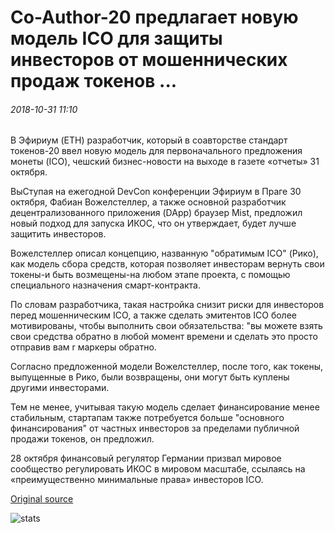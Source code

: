 # Co-Author-20 предлагает новую модель ICO для защиты инвесторов от мошеннических продаж токенов ...

###### 2018-10-31 11:10

В Эфириум (ETH) разработчик, который в соавторстве стандарт токенов-20 ввел новую модель для первоначального предложения монеты (ICO), чешский бизнес-новости на выходе в газете «отчеты» 31 октября.

ВыСтупая на ежегодной DevCon конференции Эфириум в Праге 30 октября, Фабиан Вожелстеллер, а также основной разработчик децентрализованного приложения (DApp) браузер Mist, предложил новый подход для запуска ИКОС, что он утверждает, будет лучше защитить инвесторов.

Вожелстеллер описал концепцию, названную "обратимым ICO" (Рико), как модель сбора средств, которая позволяет инвесторам вернуть свои токены-и быть возмещены-на любом этапе проекта, с помощью специального назначения смарт-контракта.

По словам разработчика, такая настройка снизит риски для инвесторов перед мошенническим ICO, а также сделать эмитентов ICO более мотивированы, чтобы выполнить свои обязательства: "вы можете взять свои средства обратно в любой момент времени и сделать это просто отправив вам r маркеры обратно.

Согласно предложенной модели Вожелстеллер, после того, как токены, выпущенные в Рико, были возвращены, они могут быть куплены другими инвесторами.

Тем не менее, учитывая такую модель сделает финансирование менее стабильным, стартапам также потребуется больше "основного финансирования" от частных инвесторов за пределами публичной продажи токенов, он предложил.

28 октября финансовый регулятор Германии призвал мировое сообщество регулировать ИКОС в мировом масштабе, ссылаясь на «преимущественно минимальные права» инвесторов ICO.

[Original source](https://cointelegraph.com/news/erc-20-co-author-proposes-new-ico-model-to-protect-investors-from-fraudulent-token-sales)

![stats](https://c.statcounter.com/11760860/0/a89fa40b/1/ "stats")